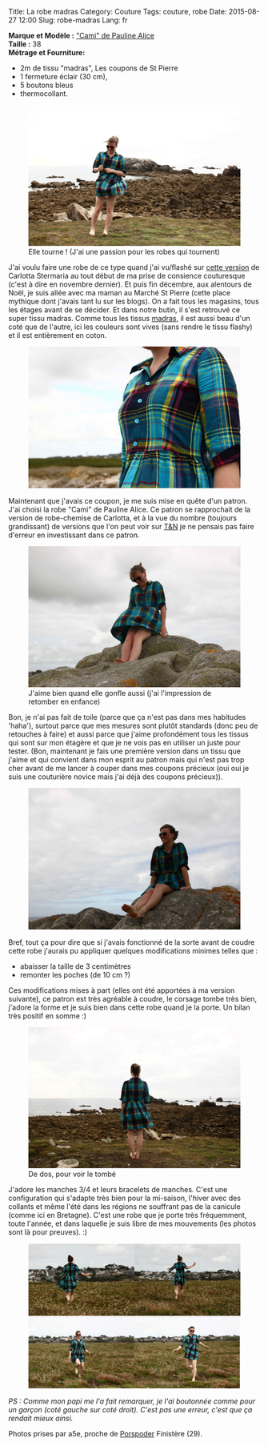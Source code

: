 Title: La robe madras
Category: Couture
Tags: couture, robe
Date: 2015-08-27 12:00
Slug: robe-madras
Lang: fr


**Marque et Modèle :** ["Cami" de Pauline Alice](http://www.paulinealicepatterns.com/robe-cami) <br>
**Taille :** 38 <br>
**Métrage et Fourniture:** <br>
- 2m de tissu "madras", Les coupons de St Pierre <br>
- 1 fermeture éclair (30 cm), <br>
- 5 boutons bleus <br>
- thermocollant. <br>

<figure role="group">
	<img src="/images/robe_madras_tourne.JPG" alt="robe madras">
	<figcaption> Elle tourne ! (J'ai une passion pour les robes qui tournent)</figcaption>
</figure>

J'ai voulu faire une robe de ce type quand j'ai vu/flashé sur [cette version](http://www.carlottastermaria.fr/blog/fr/de-la-robe-chemise/) de Carlotta Stermaria au tout début de ma prise de consience couturesque (c'est à dire en novembre dernier).
Et puis fin décembre, aux alentours de Noël, je suis allée avec ma maman au Marché St Pierre (cette place mythique dont j'avais tant lu sur les blogs). On a fait tous les magasins, tous les étages avant de se décider. Et dans notre butin, il s'est retrouvé ce super tissu madras. Comme tous les tissus [madras](https://fr.wikipedia.org/wiki/Madras_%28tissu%29), il est aussi beau d'un coté que de l'autre, ici les couleurs sont vives (sans rendre le tissu flashy) et il est entièrement en coton.

<figure role="group">
	<img src="/images/robe_madras_corsage.JPG" alt="corsage robe madras">
</figure>

Maintenant que j'avais ce coupon, je me suis mise en quête d'un patron. J'ai choisi la robe "Cami" de Pauline Alice. Ce patron se rapprochait de la version de robe-chemise de Carlotta, et à la vue du nombre (toujours grandissant) de versions que l'on peut voir sur [T&N](http://www.threadandneedles.fr/) je ne pensais pas faire d'erreur en investissant dans ce patron.

<figure role="group">
	<img src="/images/robe_madras_gonfle.JPG" alt="robe madras glonflante">
	<figcaption> J'aime bien quand elle gonfle aussi (j'ai l'impression de retomber en enfance)</figcaption>
</figure>

Bon, je n'ai pas fait de toile (parce que ça n'est pas dans mes habitudes 'haha'), surtout parce que mes mesures sont plutôt standards (donc peu de retouches à faire) et aussi parce que j'aime profondément tous les tissus qui sont sur mon étagère et que je ne vois pas en utiliser un juste pour tester. (Bon, maintenant je fais une première version dans un tissu que j'aime et qui convient dans mon esprit au patron mais qui n'est pas trop cher avant de me lancer à couper dans mes coupons précieux (oui oui je suis une couturière novice mais j'ai déjà des coupons précieux)).

<figure role="group">
	<img src="/images/robe_madras_face.JPG" alt="robe madras sur un rocher">
</figure>

Bref, tout ça pour dire que si j'avais fonctionné de la sorte avant de coudre cette robe j'aurais pu appliquer quelques modifications minimes telles que :
- abaisser la taille de 3 centimètres<br>
- remonter les poches (de 10 cm ?)<br>

Ces modifications mises à part (elles ont été apportées à ma version suivante), ce patron est très agréable à coudre, le corsage tombe très bien, j'adore la forme et je suis bien dans cette robe quand je la porte. Un bilan très positif en somme :)

<figure role="group">
	<img src="/images/robe_madras_dos.JPG" alt="robe madras de dos">
	<figcaption> De dos, pour voir le tombé </figcaption>
</figure>

J'adore les manches 3/4 et leurs bracelets de manches. C'est une configuration qui s'adapte très bien pour la mi-saison, l'hiver avec des collants et même l'été dans les régions ne souffrant pas de la canicule (comme ici en Bretagne).
C'est une robe que je porte très fréquemment, toute l'année, et dans laquelle je suis libre de mes mouvements (les photos sont là pour preuves). :)

<figure role="group">
	<img src="/images/robe_madras_dos_test2.png" alt="robe madras">
</figure>

*PS : Comme mon papi me l'a fait remarquer, je l'ai boutonnée comme pour un garçon (coté gauche sur coté droit). C'est pas une erreur, c'est que ça rendait mieux ainsi.*

Photos prises par a5e, proche de [Porspoder](https://fr.wikipedia.org/wiki/Porspoder) Finistère (29).